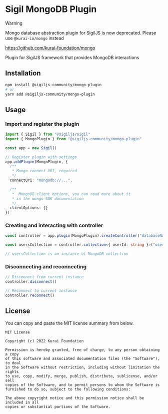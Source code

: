 # Sigil MongoDB Plugin

> [!WARNING]
> Mongo database abstraction plugin for SigilJS is now deprecated. Please use `@kurai-io/mongo` instead
> 
> https://github.com/kurai-foundation/mongo

Plugin for SigilJS framework that provides MongoDB interactions

## Installation

```bash
npm install @sigiljs-community/mongo-plugin
# or
yarn add @sigiljs-community/mongo-plugin
```


## Usage

### Import and register the plugin

```typescript
import { Sigil } from "@sigiljs/sigil"
import { MongoPlugin } from "@sigiljs-community/mongo-plugin"

const app = new Sigil()

// Register plugin with settings
app.addPlugin(MongoPlugin, {
  /**
   * Mongo connect URI, required
   */
  connectUri: "mongodb://...",

  /**
   *  MongoDB client options, you can read more about it
   * in the mongo SDK documentation
   */
  clientOptions: {}
})
```

### Creating and interacting with controller
```typescript
const controller = app.plugin(MongoPlugin).createController("databaseName")

const usersCollection = controller.collection<{ userId: string }>("users")

// usersCollection is an instance of MongoDB collection
```

### Disconnecting and reconnecting
```typescript
// Disconnect from current instance
controller.disconnect()

// Reconnect to current instance
controller.reconnect()
```

## License

You can copy and paste the MIT license summary from below.

```text
MIT License

Copyright (c) 2022 Kurai Foundation

Permission is hereby granted, free of charge, to any person obtaining a copy
of this software and associated documentation files (the "Software"), to deal
in the Software without restriction, including without limitation the rights
to use, copy, modify, merge, publish, distribute, sublicense, and/or sell
copies of the Software, and to permit persons to whom the Software is
furnished to do so, subject to the following conditions:

The above copyright notice and this permission notice shall be included in all
copies or substantial portions of the Software.
```

